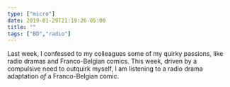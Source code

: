 ```yaml
---
type: ["micro"]
date: 2019-01-29T21:19:26-05:00
title: ""
tags: ["BD","radio"]
---
```

Last week, I confessed to my colleagues some of my quirky passions, like radio dramas and Franco-Belgian comics. This week, driven by a compulsive need to outquirk myself, I am listening to a radio drama adaptation *of* a Franco-Belgian comic.
